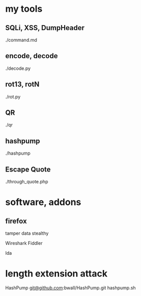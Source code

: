 # my tools
## SQLi, XSS, DumpHeader
./command.md

## encode, decode
./decode.py

## rot13, rotN
./rot.py

## QR
./qr

## hashpump
./hashpump

## Escape Quote
./through_quote.php

# software, addons
## firefox
tamper data
stealthy

Wireshark
Fiddler

Ida

# length extension attack
HashPump
git@github.com:bwall/HashPump.git
hashpump.sh
